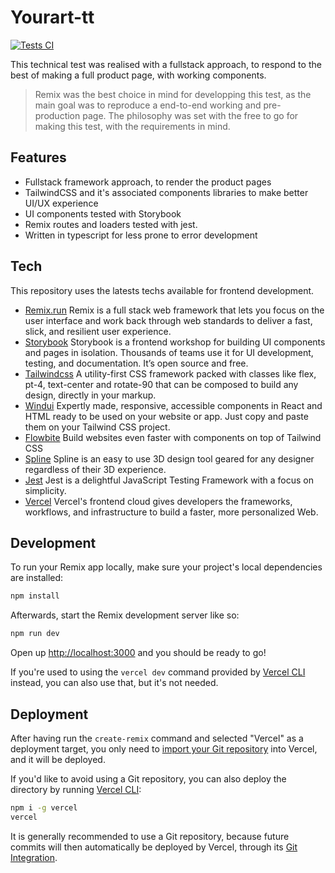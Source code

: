# Yourart-tt
[![Tests CI](https://github.com/r-belounis/yourart-tt/actions/workflows/tests.yml/badge.svg)](https://github.com/r-belounis/yourart-tt/actions/workflows/tests.yml)

This technical test was realised with a fullstack approach, to respond to the best of making a full product page, with working components.

> Remix was the best choice in mind for developping this test, as the main goal was to reproduce a end-to-end working and pre-production page. The philosophy was set with the free to go for making this test, with the requirements in mind.

## Features

- Fullstack framework approach, to render the product pages
- TailwindCSS and it's associated components libraries to make better UI/UX experience
- UI components tested with Storybook
- Remix routes and loaders tested with jest.
- Written in typescript for less prone to error development

## Tech
This repository uses the latests techs available for frontend development.
- [Remix.run]
Remix is a full stack web framework that lets you focus on the user interface and work back through web standards to deliver a fast, slick, and resilient user experience.
- [Storybook] 
Storybook is a frontend workshop for building UI components and pages in isolation. Thousands of teams use it for UI development, testing, and documentation. It’s open source and free.
- [Tailwindcss] 
A utility-first CSS framework packed with classes like flex, pt-4, text-center and rotate-90 that can be composed to build any design, directly in your markup.
- [Windui]
Expertly made, responsive, accessible components in React and HTML ready to be used on your website or app. Just copy and paste them on your Tailwind CSS project.
- [Flowbite]
Build websites even faster with components on top of Tailwind CSS
- [Spline]
Spline is an easy to use 3D design tool geared for any designer regardless of their 3D experience.
- [Jest]
Jest is a delightful JavaScript Testing Framework with a focus on simplicity.
- [Vercel]
Vercel's frontend cloud gives developers the frameworks, workflows, and infrastructure to build a faster, more personalized Web.

## Development
To run your Remix app locally, make sure your project's local dependencies are installed:

```sh
npm install
```

Afterwards, start the Remix development server like so:

```sh
npm run dev
```

Open up [http://localhost:3000](http://localhost:3000) and you should be ready to go!

If you're used to using the `vercel dev` command provided by [Vercel CLI](https://vercel.com/cli) instead, you can also use that, but it's not needed.

## Deployment
After having run the `create-remix` command and selected "Vercel" as a deployment target, you only need to [import your Git repository](https://vercel.com/new) into Vercel, and it will be deployed.

If you'd like to avoid using a Git repository, you can also deploy the directory by running [Vercel CLI](https://vercel.com/cli):

```sh
npm i -g vercel
vercel
```

It is generally recommended to use a Git repository, because future commits will then automatically be deployed by Vercel, through its [Git Integration](https://vercel.com/docs/concepts/git).

[//]: # (Reference links to products used in project)

   [Remix.run]: <https://remix.run/>
   [Storybook]: <https://storybook.js.org/>
   [Tailwindcss]: <https://tailwindcss.com/>
   [Windui]: <https://wind-ui.com/>
   [Flowbite]: <https://flowbite.com/>
   [Spline]: <https://spline.design/>
   [Jest]: <https://jestjs.io/fr/>
   [Vercel]: <https://vercel.com/>

